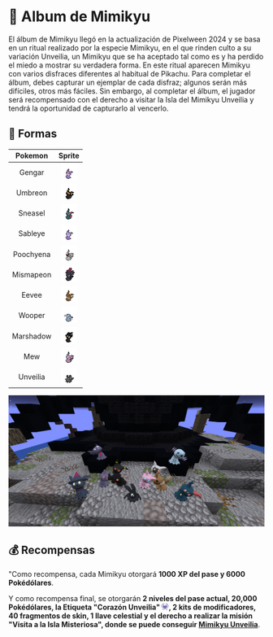 # 🎃 Album de Mimikyu

El álbum de Mimikyu llegó en la actualización de Pixelween 2024 y se basa en un ritual realizado por la especie Mimikyu, en el que rinden culto a su variación Unveilia, un Mimikyu que se ha aceptado tal como es y ha perdido el miedo a mostrar su verdadera forma. En este ritual aparecen Mimikyu con varios disfraces diferentes al habitual de Pikachu. Para completar el álbum, debes capturar un ejemplar de cada disfraz; algunos serán más difíciles, otros más fáciles. Sin embargo, al completar el álbum, el jugador será recompensado con el derecho a visitar la Isla del Mimikyu Unveilia y tendrá la oportunidad de capturarlo al vencerlo.

## 👻 Formas

|Pokemon|Sprite|
|:-----:|:----:|
| Gengar |![Gengar](../../images/funciones/album/mimikyu/mimigengar_sp.png)| Suele aparecer en el [Nether](https://pixelmonmod.com/wiki/Nether). |
| Umbreon |![Umbreon](../../images/funciones/album/mimikyu/mimiumbreon_sp.png)| Suele aparecer bajo tierra (capa máxima: 60). |
| Sneasel |![Sneasel](../../images/funciones/album/mimikyu/mimisneasel_sp.png)| Suele aparecer en biomas [Evil](https://pixelmonmod.com/wiki/Evil) (como Dead Forest) durante la noche. |
| Sableye |![Sableye](../../images/funciones/album/mimikyu/mimisableye_sp.png)| Suele aparecer en biomas [Roofed](https://pixelmonmod.com/wiki/Roofed_Forest) durante la noche. |
| Poochyena |![Poochyena](../../images/funciones/album/mimikyu/mimipoochyena_sp.png)| Suele aparecer en el [Nether](https://pixelmonmod.com/wiki/Nether). |
| Mismapeon |![Mismapeon](../../images/funciones/album/mimikyu/mimismapeon_sp.png)| Suele aparecer en biomas de [flores](https://pixelmonmod.com/wiki/Flower_Forest) durante la mañana. |
| Eevee |![Eevee](../../images/funciones/album/mimikyu/mimieevee_sp.png)| Suele aparecer en biomas de [Savanna](https://pixelmonmod.com/wiki/Savanna) durante el día. |
| Wooper |![Wooper](../../images/funciones/album/mimikyu/mimiwooper_sp.png)| Suele aparecer en [bosques congelados](https://pixelmonmod.com/wiki/Freezing_Forests) durante la noche. |
| Marshadow |![Marshadow](../../images/funciones/album/mimikyu/mimimarshadow_sp.png)| Suele aparecer en [pantanos](https://pixelmonmod.com/wiki/Swampland) durante la noche. |
| Mew |![Mew](../../images/funciones/album/mimikyu/mimimew_sp.png)| Suele aparecer en la [Jungla](https://pixelmonmod.com/wiki/jungle) durante la noche. |
| Unveilia |![Unveilia](../../images/funciones/album/mimikyu/mimiunveilia-sp.png)| Se obtiene en la misión "Visita a la Isla Misteriosa". |

<div style="text-align: center">
<img src="../../images/funciones/album/mimikyu/modelos.png"
alt="Verificar album">
</div>

## 💰 Recompensas

"Como recompensa, cada Mimikyu otorgará **1000 XP del pase y 6000 Pokédólares**.

Y como recompensa final, se otorgarán **2 niveles del pase actual, 20,000 Pokédólares, la Etiqueta "Corazón Unveilia" ![Corazón Unveilia](../../images/tags/corazonunveilia.png), 2 kits de modificadores, 40 fragmentos de skin, 1 llave celestial y el derecho a realizar la misión "Visita a la Isla Misteriosa", donde se puede conseguir [Mimikyu Unveilia](../../pokemon/pixelween/pixelween-2024/album-mimikyu-unveilia.md)**.
